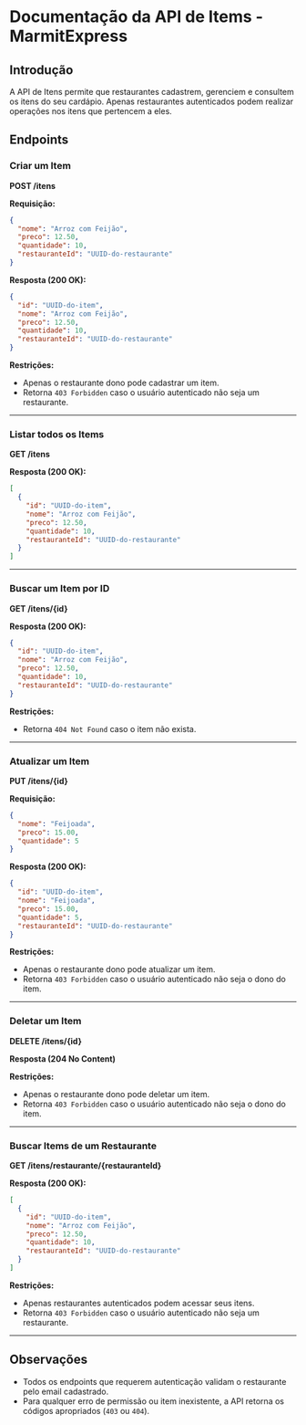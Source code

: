 # Documentação da API de Items - MarmitExpress


## Introdução
A API de Itens permite que restaurantes cadastrem, gerenciem e consultem os itens do seu cardápio. Apenas restaurantes autenticados podem realizar operações nos itens que pertencem a eles.

## Endpoints

### Criar um Item

**POST /itens**

**Requisição:**
```json
{
  "nome": "Arroz com Feijão",
  "preco": 12.50,
  "quantidade": 10,
  "restauranteId": "UUID-do-restaurante"
}
```

**Resposta (200 OK):**
```json
{
  "id": "UUID-do-item",
  "nome": "Arroz com Feijão",
  "preco": 12.50,
  "quantidade": 10,
  "restauranteId": "UUID-do-restaurante"
}
```

**Restrições:**
- Apenas o restaurante dono pode cadastrar um item.
- Retorna `403 Forbidden` caso o usuário autenticado não seja um restaurante.

---

### Listar todos os Items

**GET /itens**

**Resposta (200 OK):**
```json
[
  {
    "id": "UUID-do-item",
    "nome": "Arroz com Feijão",
    "preco": 12.50,
    "quantidade": 10,
    "restauranteId": "UUID-do-restaurante"
  }
]
```

---

### Buscar um Item por ID

**GET /itens/{id}**

**Resposta (200 OK):**
```json
{
  "id": "UUID-do-item",
  "nome": "Arroz com Feijão",
  "preco": 12.50,
  "quantidade": 10,
  "restauranteId": "UUID-do-restaurante"
}
```

**Restrições:**
- Retorna `404 Not Found` caso o item não exista.

---

### Atualizar um Item

**PUT /itens/{id}**

**Requisição:**
```json
{
  "nome": "Feijoada",
  "preco": 15.00,
  "quantidade": 5
}
```

**Resposta (200 OK):**
```json
{
  "id": "UUID-do-item",
  "nome": "Feijoada",
  "preco": 15.00,
  "quantidade": 5,
  "restauranteId": "UUID-do-restaurante"
}
```

**Restrições:**
- Apenas o restaurante dono pode atualizar um item.
- Retorna `403 Forbidden` caso o usuário autenticado não seja o dono do item.

---

### Deletar um Item

**DELETE /itens/{id}**

**Resposta (204 No Content)**

**Restrições:**
- Apenas o restaurante dono pode deletar um item.
- Retorna `403 Forbidden` caso o usuário autenticado não seja o dono do item.

---

### Buscar Items de um Restaurante

**GET /itens/restaurante/{restauranteId}**

**Resposta (200 OK):**
```json
[
  {
    "id": "UUID-do-item",
    "nome": "Arroz com Feijão",
    "preco": 12.50,
    "quantidade": 10,
    "restauranteId": "UUID-do-restaurante"
  }
]
```

**Restrições:**
- Apenas restaurantes autenticados podem acessar seus itens.
- Retorna `403 Forbidden` caso o usuário autenticado não seja um restaurante.

---

## Observações
- Todos os endpoints que requerem autenticação validam o restaurante pelo email cadastrado.
- Para qualquer erro de permissão ou item inexistente, a API retorna os códigos apropriados (`403` ou `404`).
